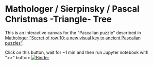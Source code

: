 # Mathologer / Sierpinsky  / Pascal Christmas -Triangle- Tree

This is an interactive canvas for the "Pascalian puzzle" described in [Mathologer "Secret of row 10: a new visual key to ancient Pascalian puzzles"](https://www.youtube.com/watch?v=9JN5f7_3YmQ).

Click on this button, wait for ~1 min and then run Jupyter notebook with ">>" button: [![Binder](https://mybinder.org/badge_logo.svg)](https://mybinder.org/v2/gh/dvs/hexa-tree/?filepath=hexa-tree.ipynb)
